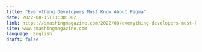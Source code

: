 ```yaml
---
title: "Everything Developers Must Know About Figma"
date: 2022-08-15T11:30:00Z
link: https://smashingmagazine.com/2022/08/everything-developers-must-know-about-figma/?utm_medium=RSS&utm_source=news.12bit.vn
site: www.smashingmagazine.com
language: English
draft: false
---
```

